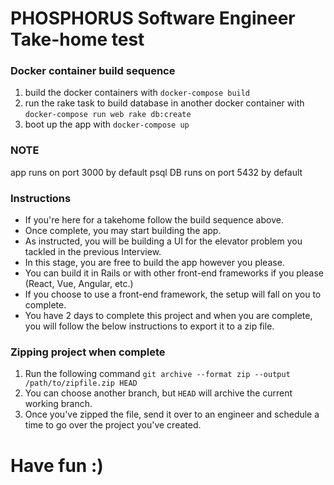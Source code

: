 # PHOSPHORUS Software Engineer Take-home test

### Docker container build sequence
1. build the docker containers with `docker-compose build`
2. run the rake task to build database in another docker container with `docker-compose run web rake db:create`
3. boot up the app with `docker-compose up`


### NOTE
app runs on port 3000 by default
psql DB runs on port 5432 by default


### Instructions
- If you're here for a takehome follow the build sequence above.
- Once complete, you may start building the app.
- As instructed, you will be building a UI for the elevator problem you tackled in the previous Interview.
- In this stage, you are free to build the app however you please.
- You can build it in Rails or with other front-end frameworks if you please (React, Vue, Angular, etc.)
- If you choose to use a front-end framework, the setup will fall on you to complete.
- You have 2 days to complete this project and when you are complete, you will follow the below instructions to export it to a zip file.

### Zipping project when complete
1. Run the following command `git archive --format zip --output /path/to/zipfile.zip HEAD`
2. You can choose another branch, but `HEAD` will archive the current working branch.
3. Once you've zipped the file, send it over to an engineer and schedule a time to go over the project you've created.

# Have fun :)
